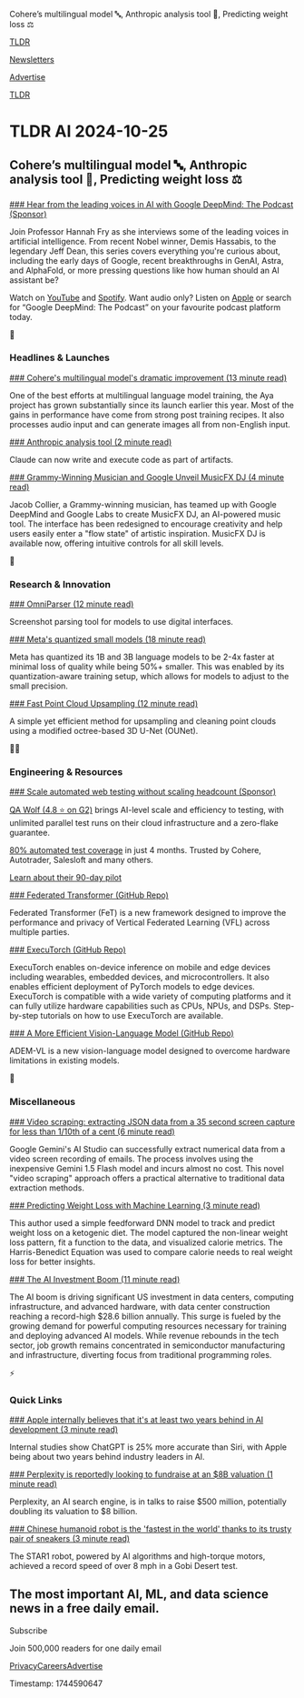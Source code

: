 Cohere’s multilingual model 🔤, Anthropic analysis tool 🧰, Predicting weight loss ⚖️

[TLDR](/)

[Newsletters](/newsletters)

[Advertise](https://advertise.tldr.tech/)

[TLDR](/)

# TLDR AI 2024-10-25

## Cohere’s multilingual model 🔤, Anthropic analysis tool 🧰, Predicting weight loss ⚖️

### 

[### Hear from the leading voices in AI with Google DeepMind: The Podcast (Sponsor)](https://dpmd.ai/GDMPodcastPlaylist)

Join Professor Hannah Fry as she interviews some of the leading voices in artificial intelligence. From recent Nobel winner, Demis Hassabis, to the legendary Jeff Dean, this series covers everything you're curious about, including the early days of Google, recent breakthroughs in GenAI, Astra, and AlphaFold, or more pressing questions like how human should an AI assistant be?

Watch on [YouTube](https://dpmd.ai/GDMPodcastPlaylist) and [Spotify](https://goo.gle/GDMPodSpotify). Want audio only? Listen on [Apple](https://goo.gle/GDMPodApple) or search for “Google DeepMind: The Podcast” on your favourite podcast platform today.

🚀

### Headlines & Launches

[### Cohere's multilingual model's dramatic improvement (13 minute read)](https://cohere.com/blog/aya-expanse-connecting-our-world?utm_source=tldrai)

One of the best efforts at multilingual language model training, the Aya project has grown substantially since its launch earlier this year. Most of the gains in performance have come from strong post training recipes. It also processes audio input and can generate images all from non-English input.

[### Anthropic analysis tool (2 minute read)](https://www.anthropic.com/news/analysis-tool?utm_source=tldrai)

Claude can now write and execute code as part of artifacts.

[### Grammy-Winning Musician and Google Unveil MusicFX DJ (4 minute read)](https://blog.google/technology/ai/jacob-collier-labs-sessions/?utm_source=tldrai)

Jacob Collier, a Grammy-winning musician, has teamed up with Google DeepMind and Google Labs to create MusicFX DJ, an AI-powered music tool. The interface has been redesigned to encourage creativity and help users easily enter a "flow state" of artistic inspiration. MusicFX DJ is available now, offering intuitive controls for all skill levels.

🧠

### Research & Innovation

[### OmniParser (12 minute read)](https://microsoft.github.io/OmniParser/?utm_source=tldrai)

Screenshot parsing tool for models to use digital interfaces.

[### Meta's quantized small models (18 minute read)](https://ai.meta.com/blog/meta-llama-quantized-lightweight-models/?utm_source=tldrai)

Meta has quantized its 1B and 3B language models to be 2-4x faster at minimal loss of quality while being 50%+ smaller. This was enabled by its quantization-aware training setup, which allows for models to adjust to the small precision.

[### Fast Point Cloud Upsampling (12 minute read)](https://arxiv.org/abs/2410.17001v1?utm_source=tldrai)

A simple yet efficient method for upsampling and cleaning point clouds using a modified octree-based 3D U-Net (OUNet).

👨‍💻

### Engineering & Resources

[### Scale automated web testing without scaling headcount (Sponsor)](https://www.qawolf.com/?utm_source=tldr_ai&amp;utm_medium=newsletter&amp;utm_campaign=ScaleAutomatedQ10232024)

[QA Wolf (4.8 ⭐ on G2)](https://www.qawolf.com/?utm_source=tldr_ai&utm_medium=newsletter&utm_campaign=ScaleAutomatedQ10232024) brings AI-level scale and efficiency to testing, with unlimited parallel test runs on their cloud infrastructure and a zero-flake guarantee.

[80% automated test coverage](https://www.qawolf.com/?utm_source=tldr_ai&utm_medium=newsletter&utm_campaign=ScaleAutomatedQ10232024) in just 4 months. Trusted by Cohere, Autotrader, Salesloft and many others.

[Learn about their 90-day pilot](https://www.qawolf.com/?utm_source=tldr_ai&utm_medium=newsletter&utm_campaign=ScaleAutomatedQ10232024)

[### Federated Transformer (GitHub Repo)](https://github.com/xtra-computing/fet?utm_source=tldrai)

Federated Transformer (FeT) is a new framework designed to improve the performance and privacy of Vertical Federated Learning (VFL) across multiple parties.

[### ExecuTorch (GitHub Repo)](https://github.com/pytorch/executorch?utm_source=tldrai)

ExecuTorch enables on-device inference on mobile and edge devices including wearables, embedded devices, and microcontrollers. It also enables efficient deployment of PyTorch models to edge devices. ExecuTorch is compatible with a wide variety of computing platforms and it can fully utilize hardware capabilities such as CPUs, NPUs, and DSPs. Step-by-step tutorials on how to use ExecuTorch are available.

[### A More Efficient Vision-Language Model (GitHub Repo)](https://github.com/hao840/adem-vl?utm_source=tldrai)

ADEM-VL is a new vision-language model designed to overcome hardware limitations in existing models.

🎁

### Miscellaneous

[### Video scraping: extracting JSON data from a 35 second screen capture for less than 1/10th of a cent (6 minute read)](https://simonwillison.net/2024/Oct/17/video-scraping/?utm_source=tldrai)

Google Gemini's AI Studio can successfully extract numerical data from a video screen recording of emails. The process involves using the inexpensive Gemini 1.5 Flash model and incurs almost no cost. This novel "video scraping" approach offers a practical alternative to traditional data extraction methods.

[### Predicting Weight Loss with Machine Learning (3 minute read)](https://www.feelingbuggy.com/p/predicting-weight-loss-with-machine?utm_source=tldrai)

This author used a simple feedforward DNN model to track and predict weight loss on a ketogenic diet. The model captured the non-linear weight loss pattern, fit a function to the data, and visualized calorie metrics. The Harris-Benedict Equation was used to compare calorie needs to real weight loss for better insights.

[### The AI Investment Boom (11 minute read)](https://www.apricitas.io/p/the-ai-investment-boom?utm_source=tldrai)

The AI boom is driving significant US investment in data centers, computing infrastructure, and advanced hardware, with data center construction reaching a record-high $28.6 billion annually. This surge is fueled by the growing demand for powerful computing resources necessary for training and deploying advanced AI models. While revenue rebounds in the tech sector, job growth remains concentrated in semiconductor manufacturing and infrastructure, diverting focus from traditional programming roles.

⚡️

### Quick Links

[### Apple internally believes that it's at least two years behind in AI development (3 minute read)](https://9to5mac.com/2024/10/20/gurman-apple-intelligence-ai-two-years/?utm_source=tldrai)

Internal studies show ChatGPT is 25% more accurate than Siri, with Apple being about two years behind industry leaders in AI.

[### Perplexity is reportedly looking to fundraise at an $8B valuation (1 minute read)](https://techcrunch.com/2024/10/20/perplexity-is-reportedly-looking-to-fundraise-at-an-8b-valuation/?utm_source=tldrai)

Perplexity, an AI search engine, is in talks to raise $500 million, potentially doubling its valuation to $8 billion.

[### Chinese humanoid robot is the 'fastest in the world' thanks to its trusty pair of sneakers (3 minute read)](https://www.livescience.com/technology/robotics/chinese-scientists-build-fastest-humanoid-robot-in-the-world-watch-it-run-across-the-gobi-desert?utm_source=tldrai)

The STAR1 robot, powered by AI algorithms and high-torque motors, achieved a record speed of over 8 mph in a Gobi Desert test.

## The most important AI, ML, and data science news in a free daily email.

Subscribe

Join 500,000 readers for one daily email

[Privacy](/privacy)[Careers](https://jobs.ashbyhq.com/tldr.tech)[Advertise](/ai/advertise)

Timestamp: 1744590647
